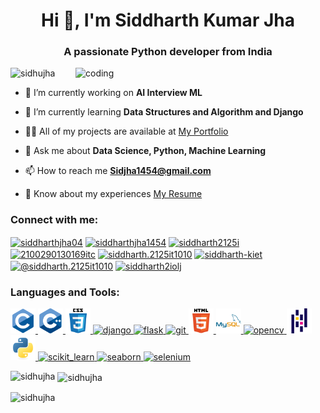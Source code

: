 <h1 align="center">Hi 👋, I'm Siddharth Kumar Jha</h1>
<h3 align="center">A passionate Python developer from India</h3>
<img align="right" alt="coding" width="400" src="https://camo.githubusercontent.com/2366b34bb903c09617990fb5fff4622f3e941349e846ddb7e73df872a9d21233/68747470733a2f2f63646e2e6472696262626c652e636f6d2f75736572732f3733303730332f73637265656e73686f74732f363538313234332f6176656e746f2e676966">
<p align="left"> <img src="https://komarev.com/ghpvc/?username=sidhujha&label=Profile%20views&color=0e75b6&style=flat" alt="sidhujha" /> </p>

- 🔭 I’m currently working on **AI Interview ML**

- 🌱 I’m currently learning **Data Structures and Algorithm and Django**

- 👨‍💻 All of my projects are available at [My Portfolio](https://sidjha.netlify.app/)

- 💬 Ask me about **Data Science, Python, Machine Learning**

- 📫 How to reach me **Sidjha1454@gmail.com**

- 📄 Know about my experiences [My Resume](https://drive.google.com/file/d/1na7t5b-A816hOopz0sA6Ku1YtEJw8Gtq/view)

<h3 align="left">Connect with me:</h3>
<p align="left">
<a href="https://linkedin.com/in/siddharthjha04" target="blank"><img align="center" src="https://raw.githubusercontent.com/rahuldkjain/github-profile-readme-generator/master/src/images/icons/Social/linked-in-alt.svg" alt="siddharthjha04" height="30" width="40" /></a>
<a href="https://kaggle.com/siddharthjha1454" target="blank"><img align="center" src="https://raw.githubusercontent.com/rahuldkjain/github-profile-readme-generator/master/src/images/icons/Social/kaggle.svg" alt="siddharthjha1454" height="30" width="40" /></a>
<a href="https://www.codechef.com/users/siddharth2125i" target="blank"><img align="center" src="https://cdn.jsdelivr.net/npm/simple-icons@3.1.0/icons/codechef.svg" alt="siddharth2125i" height="30" width="40" /></a>
<a href="https://www.hackerrank.com/2100290130169itc" target="blank"><img align="center" src="https://raw.githubusercontent.com/rahuldkjain/github-profile-readme-generator/master/src/images/icons/Social/hackerrank.svg" alt="2100290130169itc" height="30" width="40" /></a>
<a href="https://codeforces.com/profile/siddharth.2125it1010" target="blank"><img align="center" src="https://raw.githubusercontent.com/rahuldkjain/github-profile-readme-generator/master/src/images/icons/Social/codeforces.svg" alt="siddharth.2125it1010" height="30" width="40" /></a>
<a href="https://www.leetcode.com/siddharth-kiet" target="blank"><img align="center" src="https://raw.githubusercontent.com/rahuldkjain/github-profile-readme-generator/master/src/images/icons/Social/leet-code.svg" alt="siddharth-kiet" height="30" width="40" /></a>
<a href="https://www.hackerearth.com/@siddharth.2125it1010" target="blank"><img align="center" src="https://raw.githubusercontent.com/rahuldkjain/github-profile-readme-generator/master/src/images/icons/Social/hackerearth.svg" alt="@siddharth.2125it1010" height="30" width="40" /></a>
<a href="https://auth.geeksforgeeks.org/user/siddharth2iolj" target="blank"><img align="center" src="https://raw.githubusercontent.com/rahuldkjain/github-profile-readme-generator/master/src/images/icons/Social/geeks-for-geeks.svg" alt="siddharth2iolj" height="30" width="40" /></a>
</p>

<h3 align="left">Languages and Tools:</h3>
<p align="left"> <a href="https://www.cprogramming.com/" target="_blank" rel="noreferrer"> <img src="https://raw.githubusercontent.com/devicons/devicon/master/icons/c/c-original.svg" alt="c" width="40" height="40"/> </a> <a href="https://www.w3schools.com/cpp/" target="_blank" rel="noreferrer"> <img src="https://raw.githubusercontent.com/devicons/devicon/master/icons/cplusplus/cplusplus-original.svg" alt="cplusplus" width="40" height="40"/> </a> <a href="https://www.w3schools.com/css/" target="_blank" rel="noreferrer"> <img src="https://raw.githubusercontent.com/devicons/devicon/master/icons/css3/css3-original-wordmark.svg" alt="css3" width="40" height="40"/> </a> <a href="https://www.djangoproject.com/" target="_blank" rel="noreferrer"> <img src="https://cdn.worldvectorlogo.com/logos/django.svg" alt="django" width="40" height="40"/> </a> <a href="https://flask.palletsprojects.com/" target="_blank" rel="noreferrer"> <img src="https://www.vectorlogo.zone/logos/pocoo_flask/pocoo_flask-icon.svg" alt="flask" width="40" height="40"/> </a> <a href="https://git-scm.com/" target="_blank" rel="noreferrer"> <img src="https://www.vectorlogo.zone/logos/git-scm/git-scm-icon.svg" alt="git" width="40" height="40"/> </a> <a href="https://www.w3.org/html/" target="_blank" rel="noreferrer"> <img src="https://raw.githubusercontent.com/devicons/devicon/master/icons/html5/html5-original-wordmark.svg" alt="html5" width="40" height="40"/> </a> <a href="https://www.mysql.com/" target="_blank" rel="noreferrer"> <img src="https://raw.githubusercontent.com/devicons/devicon/master/icons/mysql/mysql-original-wordmark.svg" alt="mysql" width="40" height="40"/> </a> <a href="https://opencv.org/" target="_blank" rel="noreferrer"> <img src="https://www.vectorlogo.zone/logos/opencv/opencv-icon.svg" alt="opencv" width="40" height="40"/> </a> <a href="https://pandas.pydata.org/" target="_blank" rel="noreferrer"> <img src="https://raw.githubusercontent.com/devicons/devicon/2ae2a900d2f041da66e950e4d48052658d850630/icons/pandas/pandas-original.svg" alt="pandas" width="40" height="40"/> </a> <a href="https://www.python.org" target="_blank" rel="noreferrer"> <img src="https://raw.githubusercontent.com/devicons/devicon/master/icons/python/python-original.svg" alt="python" width="40" height="40"/> </a> <a href="https://scikit-learn.org/" target="_blank" rel="noreferrer"> <img src="https://upload.wikimedia.org/wikipedia/commons/0/05/Scikit_learn_logo_small.svg" alt="scikit_learn" width="40" height="40"/> </a> <a href="https://seaborn.pydata.org/" target="_blank" rel="noreferrer"> <img src="https://seaborn.pydata.org/_images/logo-mark-lightbg.svg" alt="seaborn" width="40" height="40"/> </a> <a href="https://www.selenium.dev" target="_blank" rel="noreferrer"> <img src="https://raw.githubusercontent.com/detain/svg-logos/780f25886640cef088af994181646db2f6b1a3f8/svg/selenium-logo.svg" alt="selenium" width="40" height="40"/> </a> </p>

<p><img align="left" src="https://github-readme-stats.vercel.app/api/top-langs?username=sidhujha&show_icons=true&locale=en&layout=compact" alt="sidhujha" /></p>

<p>&nbsp;<img align="center" src="https://github-readme-stats.vercel.app/api?username=sidhujha&show_icons=true&locale=en" alt="sidhujha" /></p>

<p><img align="center" src="https://github-readme-streak-stats.herokuapp.com/?user=sidhujha&" alt="sidhujha" /></p>
